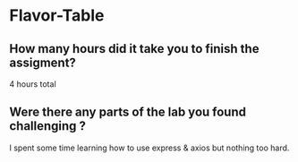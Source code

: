 # Flavor-Table

## How many hours did it take you to finish the assigment?

4 hours total

## Were there any parts of the lab you found challenging ?

I spent some time learning how to use express & axios but nothing too hard.